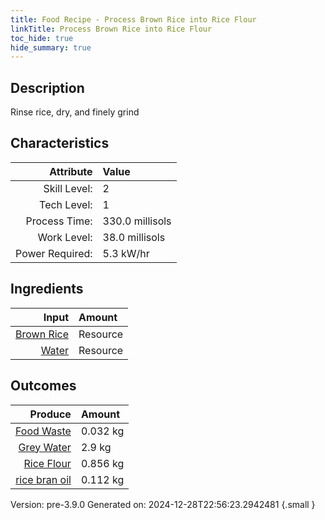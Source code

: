 ```yaml
---
title: Food Recipe - Process Brown Rice into Rice Flour
linkTitle: Process Brown Rice into Rice Flour
toc_hide: true
hide_summary: true
---
```


## Description
 Rinse rice, dry, and finely grind 

## Characteristics

| Attribute      | Value |
|--------:|:------|
|Skill Level:|2|
|Tech Level:|1|
|Process Time:|330.0 millisols|
|Work Level:|38.0 millisols|
|Power Required:|5.3 kW/hr|

## Ingredients

| Input      | Amount |
|--------:|:------|
|[Brown Rice](/docs/definitions/resource/brown-rice)|Resource|1.0 kg|
|[Water](/docs/definitions/resource/water)|Resource|3.0 kg|

## Outcomes


| Produce      | Amount |
|--------:|:------|
|[Food Waste](/docs/definitions/resource/food-waste)|0.032 kg|
|[Grey Water](/docs/definitions/resource/grey-water)|2.9 kg|
|[Rice Flour](/docs/definitions/resource/rice-flour)|0.856 kg|
|[rice bran oil](/docs/definitions/resource/rice-bran-oil)|0.112 kg|


Version: pre-3.9.0 Generated on: 2024-12-28T22:56:23.2942481
{.small }

